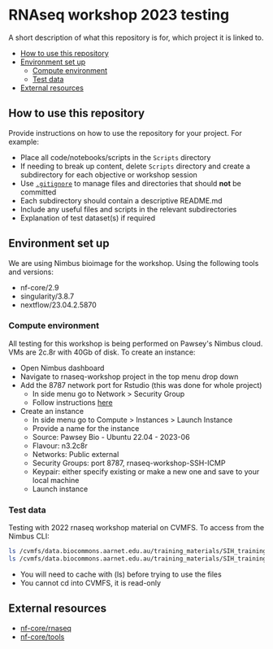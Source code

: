 # RNAseq workshop 2023 testing

A short description of what this repository is for, which project it is linked to. 

* [How to use this repository](#how-to-use-this-repository)
* [Environment set up](#set-up-environment)
    + [Compute environment](#compute-environment)
    + [Test data](#test-data)
* [External resources](#external-resources)

## How to use this repository 

Provide instructions on how to use the repository for your project. For example: 

* Place all code/notebooks/scripts in the `Scripts` directory
* If needing to break up content, delete `Scripts` directory and create a subdirectory for each objective or workshop session
* Use [`.gitignore`](https://www.atlassian.com/git/tutorials/saving-changes/gitignore) to manage files and directories that should **not** be committed
* Each subdirectory should contain a descriptive README.md 
* Include any useful files and scripts in the relevant subdirectories
* Explanation of test dataset(s) if required 

## Environment set up 

We are using Nimbus bioimage for the workshop. Using the following tools and versions:
* nf-core/2.9 
* singularity/3.8.7
* nextflow/23.04.2.5870

### Compute environment 

All testing for this workshop is being performed on Pawsey's Nimbus cloud. VMs are 2c.8r with 40Gb of disk. To create an instance:

* Open Nimbus dashboard 
* Navigate to rnaseq-workshop project in the top menu drop down 
* Add the 8787 network port for Rstudio (this was done for whole project)
    * In side menu go to Network > Security Group
    * Follow instructions [here](https://support.pawsey.org.au/documentation/display/US/Run+RStudio+Interactively#)
* Create an instance 
    * In side menu go to Compute > Instances > Launch Instance
    * Provide a name for the instance 
    * Source: Pawsey Bio - Ubuntu 22.04 - 2023-06
    * Flavour: n3.2c8r
    * Networks: Public external
    * Security Groups: port 8787, rnaseq-workshop-SSH-ICMP
    * Keypair: either specify existing or make a new one and save to your local machine
    * Launch instance

### Test data 

Testing with 2022 rnaseq workshop material on CVMFS. To access from the Nimbus CLI: 

```bash
ls /cvmfs/data.biocommons.aarnet.edu.au/training_materials/SIH_training/IntroRNAseq_0922/
ls /cvmfs/data.biocommons.aarnet.edu.au/training_materials/SIH_training/UnlockNfcore_0523/
```

* You will need to cache with (ls) before trying to use the files 
* You cannot cd into CVMFS, it is read-only

## External resources 

* [nf-core/rnaseq](https://github.com/nf-core/rnaseq/tree/3.12.0)
* [nf-core/tools](https://nf-co.re/tools)
